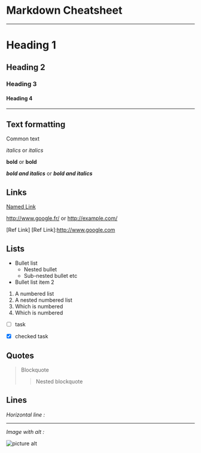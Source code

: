 Markdown Cheatsheet
===================

---
# Heading 1
## Heading 2
### Heading 3
#### Heading 4
---

## Text formatting

  Common text

  _italics_ or *italics*

  __bold__ or **bold**

  ___bold and italics___ or ***bold and italics***

## Links

  [Named Link](http://www.google.fr/)

  http://www.google.fr/ or <http://example.com/>

  [Ref Link]
  [Ref Link]:http://www.google.com

## Lists

* Bullet list
  * Nested bullet
  * Sub-nested bullet etc
* Bullet list item 2


1. A numbered list
  1. A nested numbered list
  2. Which is numbered
2. Which is numbered


- [ ] task
- [x] checked task


## Quotes

> Blockquote
>> Nested blockquote


## Lines
_Horizontal line :_
- - - -

_Image with alt :_

![picture alt](http://www.brightlightpictures.com/assets/images/portfolio/thethaw_header.jpg "Title is optional")
